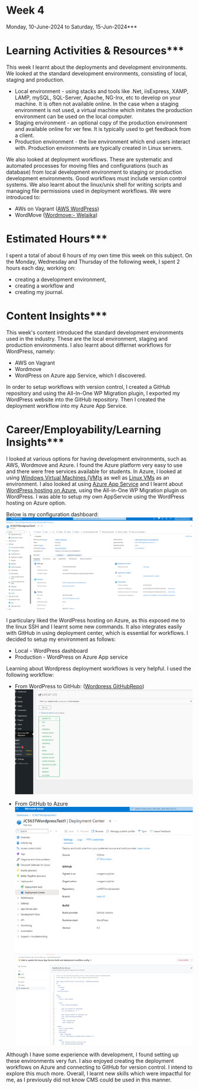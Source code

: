 # Week 4
Monday, 10-June-2024 to Saturday, 15-Jun-2024***

# Learning Activities & Resources***
This week I learnt about the deployments and development environments. We looked at the standard development environments, consisting of local, staging and production.
* Local environment - using stacks and tools like .Net, iisExpress, XAMP, LAMP, mySQL, SQL-Server, Apache, NG-Inx, etc to develop on your machine. It is often not available online. In the case when a staging environment is not used, a virtual machine which imitates the production environment can be used on the local computer.
* Staging environment - an optional copy of the production environment and available online for ver few. It is typically used to get feedback from a client.
* Production environment - the live environment which end users interact with. Production environments are typically created in Linux servers.

We also looked at deployment workflows. These are systematic and automated processes for moving files and configurations (such as database) from local development environment to staging or production development environments. Good workflows must include version control systems. We also learnt about the linux/unix shell for writing scripts and managing file permissions used in deployment workflows. We were introduced to:
* AWs on Vagrant ([AWS WordPress](https://github.com/lindsaymarkward/awswordpress))
* WordMove ([Wordmove:- Welaika](https://github.com/welaika/wordmove))

# Estimated Hours***
I spent a total of about 6 hours of my own time this week on this subject. On the Monday, Wednesday and Thursday of the following week, I spent 2 hours each day, working on:
* creating a development environment,
* creating a workflow and
* creating my journal.

# Content Insights***
This week's content introduced the standard development environments used in the industry. These are the local environment, staging and production environments. I also learnt about differnet workflows for WordPress, namely:
* AWS on Vagrant
* Wordmove
* WordPress on Azure app Service, which I discovered.

In order to setup workflows with version control, I created a GitHub repository and using the All-In-One WP Migration plugin, I exported my WordPress website into the GitHub repository. Then I created the deployment workflow into my Azure App Service.

# Career/Employability/Learning Insights***
I looked at various options for having development environments, such as AWS, Wordmove and Azure. I found the Azure platform very easy to use and there were free services available for students. In Azure, I looked at using [Windows Virtual Machines (VM)s](https://learn.microsoft.com/en-us/azure/virtual-machines/windows/quick-create-portal?WT.mc_id=UI_empg) as well as [Linux VMs](https://learn.microsoft.com/en-us/azure/virtual-machines/linux/quick-create-portal?WT.mc_id=UI_empg&tabs=ubuntu) as an environment. I also looked at using [Azure App Service](https://learn.microsoft.com/en-us/azure/app-service/overview?WT.mc_id=APC-AppServices) and I learnt about [WordPress hosting on Azure](https://learn.microsoft.com/en-us/azure/app-service/migrate-wordpress?source=recommendations), using the All-in-One WP Migration plugin on WordPress. I was able to setup my own AppServcie using the WordPress hosting on Azure option.

Below is my configuration dashboard:
![WordPress on Azure App service](images/wordpress_on_azure.png)


I particulary liked the WordPress hosting on Azure, as this exposed me to the linux SSH and I learnt some new commands. It also integrates easily with GitHub in using deployment center, which is essential for workflows. I decided to setup my environment as follows:
* Local - WordPress dashboard
* Production - WordPress on Azure App service

Learning about Wordpress deployment workflows is very helpful. I used the following workflow:
* From WordPress to GitHub: ([Wordpress GitHubRepo](https://github.com/onegeniuslykdat/cp5637wordpresstest))
![WordPress All-In-One plugin](images/all_in_one_WP_migration.png)
  
* From GitHub to Azure
![GitHub repository linked to Azure](images/gitHub_on_Azure.png)
![GitHub repository to Azure workflow](images/gitHub_action_workflow_file.png)


Although I have some experience with development, I found setting up these environments very fun. I also enjoyed creating the deployment workflows on Azure and connecting to GitHub for version control. I intend to explore this much more. Overall, I learnt new skills which were impactful for me, as I previously did not know CMS could be used in this manner.
